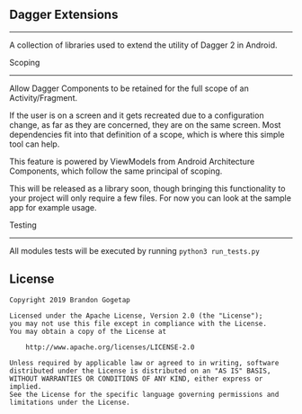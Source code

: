 Dagger Extensions
-----------------
-----------------
A collection of libraries used to extend the utility of Dagger 2 in Android.

Scoping
_______
Allow Dagger Components to be retained for the full scope of an Activity/Fragment.

If the user is on a screen and it gets recreated due to a configuration change, as far as they are 
concerned, they are on the same screen. Most dependencies fit into that definition of a scope, 
which is where this simple tool can help.

This feature is powered by ViewModels from Android Architecture Components, which follow the same
principal of scoping. 

This will be released as a library soon, though bringing this functionality to your project will only
require a few files. For now you can look at the sample app for example usage.



Testing
_______
All modules tests will be executed by running `python3 run_tests.py`



License
-------

    Copyright 2019 Brandon Gogetap
    
    Licensed under the Apache License, Version 2.0 (the "License");
    you may not use this file except in compliance with the License.
    You may obtain a copy of the License at
    
        http://www.apache.org/licenses/LICENSE-2.0
    
    Unless required by applicable law or agreed to in writing, software
    distributed under the License is distributed on an "AS IS" BASIS,
    WITHOUT WARRANTIES OR CONDITIONS OF ANY KIND, either express or implied.
    See the License for the specific language governing permissions and
    limitations under the License.
